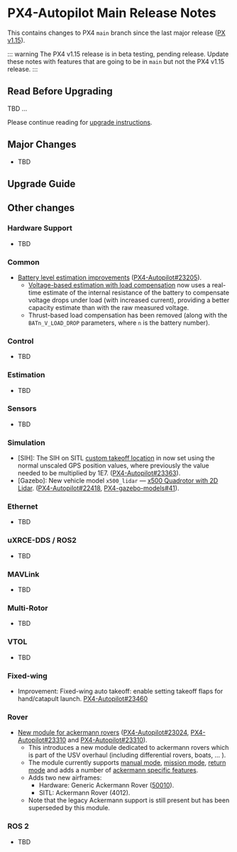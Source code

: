 # PX4-Autopilot Main Release Notes

<Badge type="danger" text="Alpha" />

This contains changes to PX4 `main` branch since the last major release ([PX v1.15](../releases/1.15.md)).

::: warning
The PX4 v1.15 release is in beta testing, pending release. Update these notes with features that are going to be in `main` but not the PX4 v1.15 release.
:::

## Read Before Upgrading

TBD ...

Please continue reading for [upgrade instructions](#upgrade-guide).

## Major Changes

- TBD

## Upgrade Guide

## Other changes

### Hardware Support

- TBD

### Common

- [Battery level estimation improvements](../config/battery.md) ([PX4-Autopilot#23205](https://github.com/PX4/PX4-Autopilot/pull/23205)).
  - [Voltage-based estimation with load compensation](../config/battery.md#voltage-based-estimation-with-load-compensation) now uses a real-time estimate of the internal resistance of the battery to compensate voltage drops under load (with increased current), providing a better capacity estimate than with the raw measured voltage.
  - Thrust-based load compensation has been removed (along with the `BATn_V_LOAD_DROP` parameters, where `n` is the battery number).

### Control

- TBD

### Estimation

- TBD

### Sensors

- TBD

### Simulation

- [SIH]: The SIH on SITL [custom takeoff location](../sim_sih/index.md#set-custom-takeoff-location) in now set using the normal unscaled GPS position values, where previously the value needed to be multiplied by 1E7. ([PX4-Autopilot#23363](https://github.com/PX4/PX4-Autopilot/pull/23363)).
- [Gazebo]: New vehicle model `x500_lidar` — [x500 Quadrotor with 2D Lidar](../sim_gazebo_gz/vehicles.md#x500-quadrotor-with-2d-lidar). ([PX4-Autopilot#22418](https://github.com/PX4/PX4-Autopilot/pull/22418), [PX4-gazebo-models#41](https://github.com/PX4/PX4-gazebo-models/pull/41)).

### Ethernet

- TBD

### uXRCE-DDS / ROS2

- TBD

### MAVLink

- TBD

### Multi-Rotor

- TBD

### VTOL

- TBD

### Fixed-wing

- Improvement: Fixed-wing auto takeoff: enable setting takeoff flaps for hand/catapult launch. [PX4-Autopilot#23460](https://github.com/PX4/PX4-Autopilot/pull/23460)

### Rover

- [New module for ackermann rovers](../frames_rover/ackermann_rover_v2.md) ([PX4-Autopilot#23024](https://github.com/PX4/PX4-Autopilot/pull/23024), [PX4-Autopilot#23310](https://github.com/PX4/PX4-Autopilot/pull/23383) and [PX4-Autopilot#23310](https://github.com/PX4/PX4-Autopilot/pull/23383)).
  - This introduces a new module dedicated to ackermann rovers which is part of the USV overhaul (including differential rovers, boats, ... ).
  - The module currently supports [manual mode](../frames_rover/ackermann_rover_v2.md#manual-mode), [mission mode](../frames_rover/ackermann_rover_v2.md#mission-mode), [return mode](../frames_rover/ackermann_rover_v2.md#return-mode) and adds a number of [ackermann specific features](../frames_rover/ackermann_rover_v2.md#tuning-advanced).
  - Adds two new airframes:
    - Hardware: Generic Ackermann Rover ([50010](../airframes/airframe_reference.md#rover_rover_generic_ackermann_rover)).
    - SITL: Ackermann Rover (4012).
  - Note that the legacy Ackermann support is still present but has been superseded by this module.

### ROS 2

- TBD
